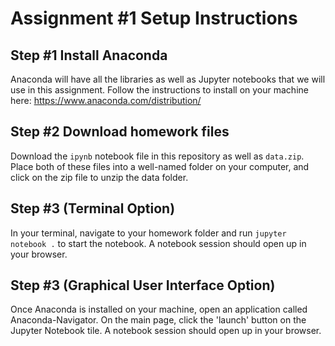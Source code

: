 # Assignment #1 Setup Instructions

## Step #1 Install Anaconda
Anaconda will have all the libraries as well as Jupyter notebooks that we will use in this assignment. Follow the instructions to install on your machine here: https://www.anaconda.com/distribution/

## Step #2 Download homework files
Download the `ipynb` notebook file in this repository as well as `data.zip`. Place both of these files into a well-named folder on your computer, and click on the zip file to unzip the data folder.

## Step #3 (Terminal Option)
In your terminal, navigate to your homework folder and run `jupyter notebook .` to start the notebook. A notebook session should open up in your browser.

## Step #3 (Graphical User Interface Option)
Once Anaconda is installed on your machine, open an application called Anaconda-Navigator. On the main page, click the 'launch' button on the Jupyter Notebook tile. A notebook session should open up in your browser.
